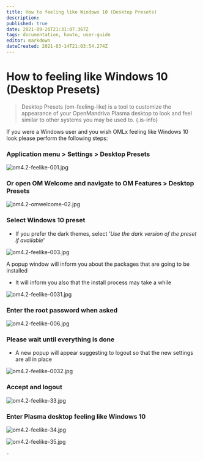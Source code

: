 ```yaml
---
title: How to feeling like Windows 10 (Desktop Presets)
description: 
published: true
date: 2021-09-26T21:31:07.367Z
tags: documentation, howto, user-guide
editor: markdown
dateCreated: 2021-03-14T21:03:54.274Z
---
```


# How to feeling like Windows 10 (Desktop Presets)
> Desktop Presets (om-feeling-like) is a tool to customize the appearance of your OpenMandriva Plasma desktop to look and feel similar to other systems you may be used to.
{.is-info}

If you were a Windows user and you wish OMLx feeling like Windows 10 look please perform the following steps:

### Application menu > Settings > Desktop Presets

![om4.2-feelike-001.jpg](/images/om4.2-feelike-001.jpg)

### Or open OM Welcome and navigate to OM Features > Desktop Presets

![om4.2-omwelcome-02.jpg](/images/om4.2-omwelcome-02.jpg)

### Select Windows 10 preset
- If you prefer the dark themes, select '*Use the dark version of the preset if available*'

![om4.2-feelike-003.jpg](/images/om4.2-feelike-003.jpg)

A popup window will inform you about the packages that are going to be installed
- It will inform you also that the install process may take a while

![om4.2-feelike-0031.jpg](/images/om4.2-feelike-0031.jpg)

### Enter the root password when asked

![om4.2-feelike-006.jpg](/images/om4.2-feelike-006.jpg)

### Please wait until everything is done
- A new popup will appear suggesting to logout so that the new settings are all in place

![om4.2-feelike-0032.jpg](/images/om4.2-feelike-0032.jpg)

### Accept and logout

![om4.2-feelike-33.jpg](/images/om4.2-feelike-0033.jpg)

### Enter Plasma desktop feeling like Windows 10

![om4.2-feelike-34.jpg](/images/om4.2-feelike-0034.jpg)

![om4.2-feelike-35.jpg](/images/om4.2-feelike-0035.jpg)

\- 


